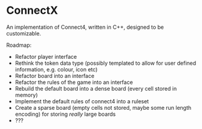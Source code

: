 # ConnectX

An implementation of Connect4, written in C++, designed to be customizable.

Roadmap:
- Refactor player interface
- Rethink the token data type (possibly templated to allow for user defined information, e.g. colour, icon etc)
- Refactor board into an interface
- Refactor the rules of the game into an interface
- Rebuild the default board into a dense board (every cell stored in memory)
- Implement the default rules of connect4 into a ruleset
- Create a sparse board (empty cells not stored, maybe some run length encoding) for storing *really* large boards
- ???

